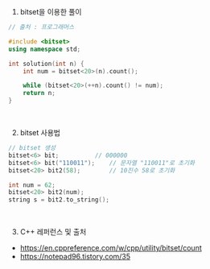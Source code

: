 
1) bitset을 이용한 풀이
```C++
// 출처 : 프로그래머스

#include <bitset>
using namespace std;

int solution(int n) {
    int num = bitset<20>(n).count();

    while (bitset<20>(++n).count() != num);
    return n;
}
```
<br>

2) bitset 사용법
```C++
// bitset 생성 
bitset<6> bit;			// 000000
bitset<6> bit("110011");	// 문자열 "110011"로 초기화
bitset<20> bit2(58);		// 10진수 58로 초기화

int num = 62;
bitset<20> bit2(num);
string s = bit2.to_string();
```


<br>

3) C++ 레퍼런스 및 출처
- https://en.cppreference.com/w/cpp/utility/bitset/count
- https://notepad96.tistory.com/35
